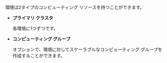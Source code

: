 環境は2タイプのコンピューティング リソースを持つことができます。

-   **プライマリ クラスタ**

    各環境に1つずつです。

-   **コンピューティング グループ**

    オプションで、環境に対してスケーラブルなコンピューティング グループを作成することができます。
